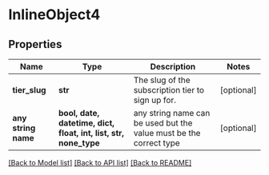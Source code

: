 # InlineObject4


## Properties
Name | Type | Description | Notes
------------ | ------------- | ------------- | -------------
**tier_slug** | **str** | The slug of the subscription tier to sign up for. | [optional] 
**any string name** | **bool, date, datetime, dict, float, int, list, str, none_type** | any string name can be used but the value must be the correct type | [optional]

[[Back to Model list]](../README.md#documentation-for-models) [[Back to API list]](../README.md#documentation-for-api-endpoints) [[Back to README]](../README.md)


